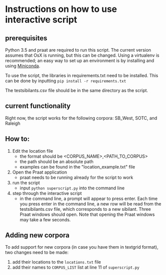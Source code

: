 # Instructions on how to use interactive script

## prerequisites
Python 3.5 and praat are required to run this script. The current version assumes that OsX is running, but this can be changed. Using a virtualenv is recommended; an easy way to set up an environment is by installing and using [Miniconda](https://conda.io/miniconda.html). 

To use the script, the libraries in requirements.txt need to be installed. This can be done by inputting
	`pip install -r requirements.txt`

The testsibilants.csv file should be in the same directory as the script. 

## current functionality
Right now, the script works for the following corpora: SB_West, SOTC, and Raleigh

## How to:
1. Edit the location file
	- the format should be <CORPUS_NAME>,<PATH_TO_CORPUS>
	- the path should be an absolute path
	- examples can be found in the "location_example.txt" file
2. Open the Praat application
	- praat needs to be running already for the script to work
3. run the script 
	- input `python superscript.py` into the command line 
4. step through the interactive script
	- in the command line, a prompt will appear to press enter. Each time you press enter in the command line, a new row will be read from the testsibilants.csv file, which corresponds to a new sibilant. Three Praat windows should open. Note that opening the Praat windows may take a few seconds. 

## Adding new corpora
To add support for new corpora (in case you have them in textgrid format), two changes need to be made: 
1. add their locations to the `locations.txt` file
2. add their names to `CORPUS_LIST` list at line 11 of `superscript.py`


